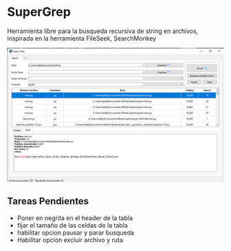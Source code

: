 # SuperGrep
Herramienta libre para la busqueda recursiva de string en archivos, inspirada en la herramienta FileSeek, SearchMonkey

![Optional Text](https://github.com/abeljm/SuperGrep/blob/master/image_1.png)

## Tareas Pendientes
- Poner en negrita en el header de la tabla
- fijar el tamaño de las celdas de la tabla
- habilitar opcion pausar y parar busqueda
- Habilitar opcion excluir archivo y ruta

